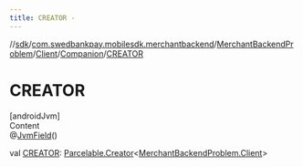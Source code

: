 ```yaml
---
title: CREATOR -
---
```

//[sdk](../../../../../index)/[com.swedbankpay.mobilesdk.merchantbackend](../../../index)/[MerchantBackendProblem](../../index)/[Client](../index)/[Companion](index)/[CREATOR](-c-r-e-a-t-o-r)



# CREATOR  
[androidJvm]  
Content  
@[JvmField](https://kotlinlang.org/api/latest/jvm/stdlib/kotlin.jvm/-jvm-field/index.html)()  
  
val [CREATOR](-c-r-e-a-t-o-r): [Parcelable.Creator](https://developer.android.com/reference/kotlin/android/os/Parcelable.Creator.html)<[MerchantBackendProblem.Client](../index)>  



